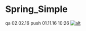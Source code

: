 Spring_Simple
=============
qa 02.02.16
push 01.11.16 10:26
[![alt](https://codenvy.com/factory/resources/factory-white.png)](https://codenvy.com/factory?id=vv92tvgv6da02ife)

